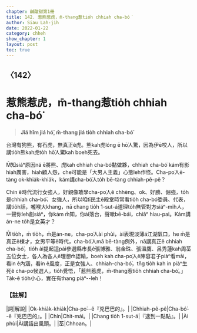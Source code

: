 ```yaml
---
chapter: 鹹酸甜第1冊
title: 142. 惹熊惹虎，m̄-thang惹tio̍h chhiah cha-bó͘
author: Siau Lah-jih
date: 2022-01-22
category: chheh
show_chapter: 1
layout: post
toc: true
---
```

  
## 〈142〉
# 惹熊惹虎，m̄-thang惹tio̍h chhiah cha-bó͘
>**Jiá hîm jiá hó͘, m̄-thang jiá tio̍h chhiah cha-bó͘**

台灣有狗熊，有石虎，無真正ê虎。熊kah虎lóng ē hō͘人驚，因為伊ē咬人，所以講tio̍h熊kah虎to̍h hō͘人驚kah boeh死去。

M̄知siáⁿ原因ná ē將熊、虎kah chhiah cha-bó͘黏做夥，chhiah cha-bó͘ kám有影hiah厲害，hiah顧人怨，che可能是「大男人主義」心態leh作怪。Cha-po͘人ē-tàng ok-khia̍k-khia̍k，kám講cha-bó͘人to̍h bē-tàng chhiah-pê-pê？

Chín ê時代流行女強人，好親像敢學cha-po͘人ê chhèng、ok、好勝、倔強，to̍h是chhiah cha-bó͘、女強人，所以咱tī民主ê殿堂時常看tio̍h cha-bó͘委員、代表，講tio̍h話，嚨喉大khang，nā chang tio̍h 1-sut-á道理to̍h無管對方siáⁿ-mih人，一聲你leh創siáⁿ，你kám m̄知，你ài落台，聲嗽bē-bái，chiâⁿ hiau-pai。Kám講án-ne to̍h是女英才？

M̄ tio̍h，m̄ tio̍h，m̄是án-ne，cha-po͘人ài phùi，ài表現淡薄á江湖氣口，he m̄是真正ê棟才，女男平等ê時代，cha-bó͘人mā bē-tàng例外，nā講真正ê chhiah cha-bó͘，tio̍h ài提起這pái參選縣市長ê張博雅、翁金珠、張溫鷹、呂秀蓮kah周荃五位女士，各人為各人ê理想m̄認輸，boeh kah cha-po͘人ê陣容君子piàⁿ看māi，看in ê內涵，看in ê風度，正是女強人、chhiah-cha-bó͘，tn̄g tio̍h kah in piàⁿ生死ê cha-po͘候選人，tio̍h覺悟，「惹熊惹虎，m̄-thang惹tio̍h chhiah cha-bó͘。」Ta̍k-ê tio̍h小心，實在有thang piàⁿ--leh！

### 【註解】

|詞|解說|
|Ok-khia̍k-khia̍k|Cha-po͘--ê『兇巴巴的』。|
|Chhiah-pê-pê|Cha-bó͘--ê『兇巴巴的』。|
|Chín|Chit-mái。|
|Chang tio̍h 1-sut-á|『逮到一點點』。|
|Ài phùi|Ài講話出風頭。|
|荃|Chhoan。|